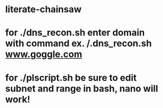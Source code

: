 # literate-chainsaw

# for ./dns_recon.sh enter domain with command ex. /.dns_recon.sh www.goggle.com
# for ./plscript.sh be sure to edit subnet and range in bash, nano will work!
